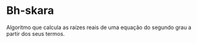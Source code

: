 # Bh-skara
Algoritmo que calcula as raízes reais de uma equação do segundo grau a partir dos seus termos.
